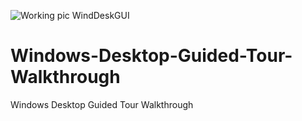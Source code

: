 ![Working pic WindDeskGUI](https://user-images.githubusercontent.com/62119560/131190441-7cc0b9b3-f63e-4bdb-912d-074bbb936796.png)
# Windows-Desktop-Guided-Tour-Walkthrough
Windows Desktop Guided Tour Walkthrough
